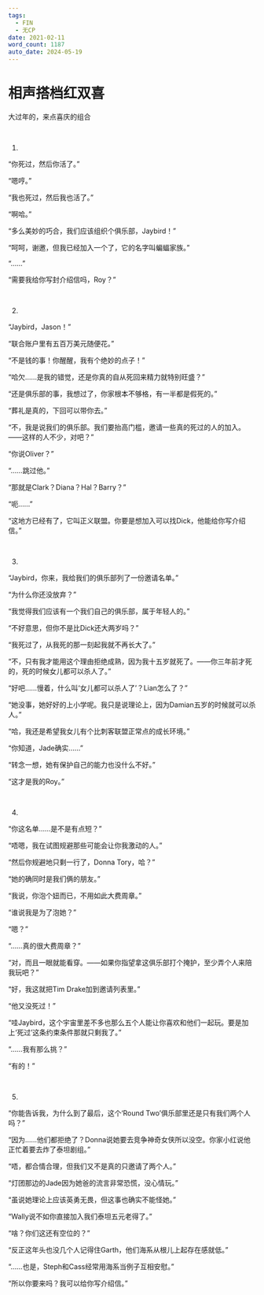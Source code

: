 ```yaml
---
tags:
  - FIN
  - 无CP
date: 2021-02-11
word_count: 1187
auto_date: 2024-05-19
---
```


# 相声搭档红双喜

大过年的，来点喜庆的组合

<br>

1.

“你死过，然后你活了。”

“嗯哼。”

“我也死过，然后我也活了。”

“啊哈。”

“多么美妙的巧合，我们应该组织个俱乐部，Jaybird！”

“呵呵，谢邀，但我已经加入一个了，它的名字叫蝙蝠家族。”

“……”

“需要我给你写封介绍信吗，Roy？”

<br>

2.

“Jaybird，Jason！”

“联合账户里有五百万美元随便花。”

“不是钱的事！你醒醒，我有个绝妙的点子！”

“哈欠……是我的错觉，还是你真的自从死回来精力就特别旺盛？”

“还是俱乐部的事，我想过了，你家根本不够格，有一半都是假死的。”

“葬礼是真的，下回可以带你去。”

“不，我是说我们的俱乐部。我们要抬高门槛，邀请一些真的死过的人的加入。——这样的人不少，对吧？”

“你说Oliver？”

“……跳过他。”

“那就是Clark？Diana？Hal？Barry？”

“呃……”

“这地方已经有了，它叫正义联盟。你要是想加入可以找Dick，他能给你写介绍信。”

<br>

3.

“Jaybird，你来，我给我们的俱乐部列了一份邀请名单。”

“为什么你还没放弃？”

“我觉得我们应该有一个我们自己的俱乐部，属于年轻人的。”

“不好意思，但你不是比Dick还大两岁吗？”

“我死过了，从我死的那一刻起我就不再长大了。”

“不，只有我才能用这个理由拒绝成熟，因为我十五岁就死了。——你三年前才死的，死的时候女儿都可以杀人了。”

“好吧……慢着，什么叫‘女儿都可以杀人了’？Lian怎么了？”

“她没事，她好好的上小学呢。我只是说理论上，因为Damian五岁的时候就可以杀人。”

“哈，我还是希望我女儿有个比刺客联盟正常点的成长环境。”

“你知道，Jade确实……”

“转念一想，她有保护自己的能力也没什么不好。”

“这才是我的Roy。”

<br>

4.

“你这名单……是不是有点短？”

“唔嗯，我在试图规避那些可能会让你我激动的人。”

“然后你规避地只剩一行了，Donna Tory，哈？”

“她的确同时是我们俩的朋友。”

“我说，你泡个妞而已，不用如此大费周章。”

“谁说我是为了泡她？”

“嗯？”

“……真的很大费周章？”

“对，而且一眼就能看穿。——如果你指望拿这俱乐部打个掩护，至少弄个人来陪我玩吧？”

“好，我这就把Tim Drake加到邀请列表里。”

“他又没死过！”

“哇Jaybird，这个宇宙里差不多也那么五个人能让你喜欢和他们一起玩。要是加上‘死过’这条约束条件那就只剩我了。”

“……我有那么挑？”

“有的！”

<br>

5.

“你能告诉我，为什么到了最后，这个‘Round Two’俱乐部里还是只有我们两个人吗？”

“因为……他们都拒绝了？Donna说她要去竞争神奇女侠所以没空。你家小红说他正忙着要去炸了泰坦剧组。”

“唔，都合情合理，但我们又不是真的只邀请了两个人。”

“灯团那边的Jade因为她爸的流言非常恐慌，没心情玩。”

“虽说她理论上应该英勇无畏，但这事也确实不能怪她。”

“Wally说不如你直接加入我们泰坦五元老得了。”

“啥？你们这还有空位的？”

“反正这年头也没几个人记得住Garth，他们海系从根儿上起存在感就低。”

“……也是，Steph和Cass经常用海系当例子互相安慰。”

“所以你要来吗？我可以给你写介绍信。”
